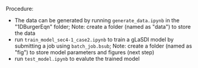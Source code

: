 Procedure:
- The data can be generated by running `generate_data.ipynb` in the "1DBurgerEqn" folder; Note: create a folder (named as "data") to store the data
- run `train_model_sec4-1_case2.ipynb` to train a gLaSDI model by submitting a job using `batch_job.bsub`; Note: create a folder (named as "fig") to store model parameters and figures (next step)
- run `test_model.ipynb` to evalute the trained model